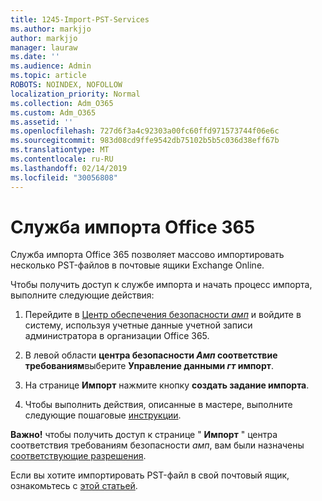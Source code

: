 ```yaml
---
title: 1245-Import-PST-Services
ms.author: markjjo
author: markjjo
manager: lauraw
ms.date: ''
ms.audience: Admin
ms.topic: article
ROBOTS: NOINDEX, NOFOLLOW
localization_priority: Normal
ms.collection: Adm_O365
ms.custom: Adm_O365
ms.assetid: ''
ms.openlocfilehash: 727d6f3a4c92303a00fc60ffd971573744f06e6c
ms.sourcegitcommit: 983d08cd9ffe9542db75102b5b5c036d38eff67b
ms.translationtype: MT
ms.contentlocale: ru-RU
ms.lasthandoff: 02/14/2019
ms.locfileid: "30056808"
---
```

# <a name="office-365-import-service"></a>Служба импорта Office 365 

Служба импорта Office 365 позволяет массово импортировать несколько PST-файлов в почтовые ящики Exchange Online. 

Чтобы получить доступ к службе импорта и начать процесс импорта, выполните следующие действия:

1. Перейдите в [Центр обеспечения безопасности _амп_](https://protection.office.com) и войдите в систему, используя учетные данные учетной записи администратора в организации Office 365.

2. В левой области **центра безопасности _Амп_ соответствие требованиям**выберите **Управление данными _гт_ импорт**.

3. На странице **Импорт** нажмите кнопку **создать задание импорта**. 

4. Чтобы выполнить действия, описанные в мастере, выполните следующие пошаговые [инструкции](https://docs.microsoft.com/office365/securitycompliance/use-network-upload-to-import-pst-files).

**Важно!** чтобы получить доступ к странице " **Импорт** " центра соответствия требованиям безопасности _амп_, вам были назначены [соответствующие разрешения](https://docs.microsoft.com/office365/securitycompliance/use-network-upload-to-import-pst-files#before-you-begin). 

Если вы хотите импортировать PST-файл в свой почтовый ящик, ознакомьтесь с [этой статьей](https://support.office.com/article/import-email-contacts-and-calendar-from-an-outlook-pst-file-431a8e9a-f99f-4d5f-ae48-ded54b3440ac).
